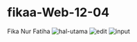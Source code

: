 # fikaa-Web-12-04
Fika Nur Fatiha
![hal-utama](https://user-images.githubusercontent.com/83910701/134302892-bb185923-9891-49b9-b043-1bf863882e63.PNG)
![edit](https://user-images.githubusercontent.com/83910701/134302912-495cda76-232e-445a-be6e-1e355485fc3b.PNG)
![input](https://user-images.githubusercontent.com/83910701/134302949-87c89ce6-8a15-4027-a953-cd9360fd2509.PNG)
